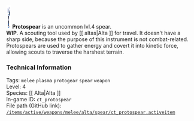 ![ ](https://raw.githubusercontent.com/Ceterai/Enternia/main/items/active/weapons/melee/alta/spear/ct_protospear.png) **Protospear** is an uncommon lvl.4 spear.  
**WIP**. A scouting tool used by [[ altas|Alta ]] for travel. It doesn't have a sharp side, because the purpose of this instrument is not combat-related.  
Protospears are used to gather energy and covert it into kinetic force, allowing scouts to traverse the harshest terrain.

### Technical Information

Tags: `melee` `plasma` `protogear` `spear` `weapon`  
Level: 4  
Species: [[ Alta|Alta ]]  
In-game ID: `ct_protospear`  
File path (GitHub link): [`/items/active/weapons/melee/alta/spear/ct_protospear.activeitem`](https://github.com/Ceterai/Enternia/blob/main/items/active/weapons/melee/alta/spear/ct_protospear.activeitem)

